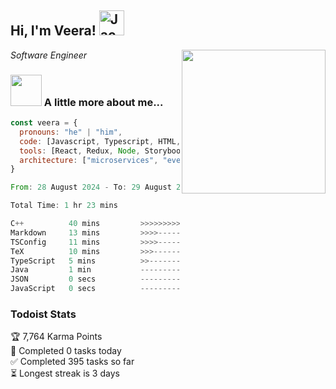 <h2> Hi, I'm Veera! <img src="https://raw.githubusercontent.com/Tarikul-Islam-Anik/Animated-Fluent-Emojis/master/Emojis/Activities/Jack-O-Lantern.png" alt="Jack-O-Lantern" width="40" height="40" /></h2>
<img align='right' src="https://user-images.githubusercontent.com/74038190/213911110-aedbef38-a29f-4b6b-a65c-11608b4f75a5.gif" width="230">
<p><em>Software Engineer</em></p>


### <img src="https://user-images.githubusercontent.com/74038190/216656963-09118229-8a9e-4af0-910c-c37f35f2e210.gif" width="50"> A little more about me...  

```javascript
const veera = {
  pronouns: "he" | "him",
  code: [Javascript, Typescript, HTML, CSS, Ruby, Python, Java],
  tools: [React, Redux, Node, Storybook, Styled-Components, Jest, Docker],
  architecture: ["microservices", "event-driven", "design system pattern"]
}
```

<!--START_SECTION:waka-->

```rust
From: 28 August 2024 - To: 29 August 2024

Total Time: 1 hr 23 mins

C++          40 mins         >>>>>>>>>>>>-------------   48.82 %
Markdown     13 mins         >>>>---------------------   16.41 %
TSConfig     11 mins         >>>>---------------------   14.13 %
TeX          10 mins         >>>----------------------   12.74 %
TypeScript   5 mins          >>-----------------------   06.04 %
Java         1 min           -------------------------   01.27 %
JSON         0 secs          -------------------------   00.39 %
JavaScript   0 secs          -------------------------   00.21 %
```

<!--END_SECTION:waka-->


### Todoist Stats

<!-- TODO-IST:START -->
🏆  7,764 Karma Points           
🌸  Completed 0 tasks today           
✅  Completed 395 tasks so far           
⏳  Longest streak is 3 days
<!-- TODO-IST:END -->
<!--
Profile views:
[![](https://visitcount.itsvg.in/api?id=veeravivekt&label=Profile%20Views&color=1&icon=2&pretty=false)](https://visitcount.itsvg.in)
-->
